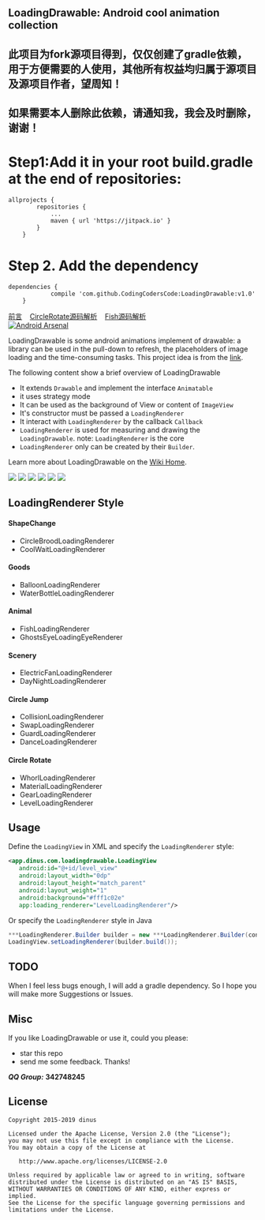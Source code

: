 
## LoadingDrawable: Android cool animation collection


## 此项目为fork源项目得到，仅仅创建了gradle依赖，用于方便需要的人使用，其他所有权益均归属于源项目及源项目作者，望周知！
## 如果需要本人删除此依赖，请通知我，我会及时删除，谢谢！

# Step1:Add it in your root build.gradle at the end of repositories:
```
allprojects {
		repositories {
			...
			maven { url 'https://jitpack.io' }
		}
	}
```
# Step 2. Add the dependency

```
dependencies {
	        compile 'com.github.CodingCodersCode:LoadingDrawable:v1.0'
	}

```




[前言](http://www.jianshu.com/p/6e0ac5af4e8b)&nbsp;&nbsp;&nbsp;
[CircleRotate源码解析](http://www.jianshu.com/p/1c3c6fc1b7ff)&nbsp;&nbsp;&nbsp;
[Fish源码解析](http://blog.csdn.net/XSF50717/article/details/51494266)<br/>
[![Android Arsenal](https://img.shields.io/badge/Android%20Arsenal-LoadingDrawable-brightgreen.svg?style=flat)](http://android-arsenal.com/details/1/3450)

 LoadingDrawable is some android animations implement of drawable: a library can be used in the pull-down to refresh, the placeholders of image loading and the time-consuming tasks. This project idea is from the [link](http://mp.weixin.qq.com/s?__biz=MjM5MDMxOTE5NA==&mid=402703079&idx=2&sn=2fcc6746a866dcc003c68ead9b68e595&scene=2&srcid=0302A7p723KK8E5gSzLKb2ZL&from=timeline&isappinstalled=0#wechat_redirect).<br/> 
 
The following content show a brief overview of LoadingDrawable

* It extends `Drawable` and implement the interface `Animatable`
* it uses strategy mode
* It can be used as the background of View or content of `ImageView`
* It's constructor must be passed a `LoadingRenderer`
* It interact with `LoadingRenderer` by the callback `Callback`
* `LoadingRenderer` is used for measuring and drawing the `LoadingDrawable`. note:
`LoadingRenderer` is the core
* `LoadingRenderer` only can be created by their `Builder`. 
 
Learn more about LoadingDrawable on the [Wiki Home](https://github.com/dinuscxj/LoadingDrawable/wiki).

![](https://raw.githubusercontent.com/dinuscxj/LoadingDrawable/master/Preview/ShapeChangeDrawable.gif)
![](https://raw.githubusercontent.com/dinuscxj/LoadingDrawable/master/Preview/GoodsDrawable.gif)
![](https://raw.githubusercontent.com/dinuscxj/LoadingDrawable/master/Preview/AnimalDrawable.gif)
![](https://raw.githubusercontent.com/dinuscxj/LoadingDrawable/master/Preview/SceneryDrawable.gif)
![](https://raw.githubusercontent.com/dinuscxj/LoadingDrawable/master/Preview/CircleJumpDrawable.gif)
![](https://raw.githubusercontent.com/dinuscxj/LoadingDrawable/master/Preview/CircleRotateDrawable.gif)

## LoadingRenderer Style

#### ShapeChange
 * CircleBroodLoadingRenderer
 * CoolWaitLoadingRenderer

#### Goods
 * BalloonLoadingRenderer
 * WaterBottleLoadingRenderer

#### Animal
 * FishLoadingRenderer
 * GhostsEyeLoadingEyeRenderer

#### Scenery
 * ElectricFanLoadingRenderer
 * DayNightLoadingRenderer

#### Circle Jump
 * CollisionLoadingRenderer
 * SwapLoadingRenderer
 * GuardLoadingRenderer
 * DanceLoadingRenderer

#### Circle Rotate
 * WhorlLoadingRenderer
 * MaterialLoadingRenderer
 * GearLoadingRenderer
 * LevelLoadingRenderer

## Usage
 Define the `LoadingView` in XML and specify the `LoadingRenderer` style:
 ```xml
 <app.dinus.com.loadingdrawable.LoadingView
    android:id="@+id/level_view"
    android:layout_width="0dp"
    android:layout_height="match_parent"
    android:layout_weight="1"
    android:background="#fff1c02e"
    app:loading_renderer="LevelLoadingRenderer"/>
  ```
 Or specify the `LoadingRenderer` style in Java
 ```java
 ***LoadingRenderer.Builder builder = new ***LoadingRenderer.Builder(context);
 LoadingView.setLoadingRenderer(builder.build());
 ```
 
## TODO
 When I feel less bugs enough, I will add a gradle dependency. So I hope you will make more Suggestions or Issues.

## Misc
 If you like LoadingDrawable or use it, could you please:

 * star this repo
 * send me some feedback. Thanks!
 
 ***QQ Group:*** **342748245**

## License
    Copyright 2015-2019 dinus

    Licensed under the Apache License, Version 2.0 (the "License");
    you may not use this file except in compliance with the License.
    You may obtain a copy of the License at

       http://www.apache.org/licenses/LICENSE-2.0

    Unless required by applicable law or agreed to in writing, software
    distributed under the License is distributed on an "AS IS" BASIS,
    WITHOUT WARRANTIES OR CONDITIONS OF ANY KIND, either express or implied.
    See the License for the specific language governing permissions and
    limitations under the License.
